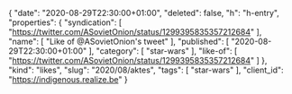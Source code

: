 {
  "date": "2020-08-29T22:30:00+01:00",
  "deleted": false,
  "h": "h-entry",
  "properties": {
    "syndication": [
      "https://twitter.com/ASovietOnion/status/1299395835357212684"
    ],
    "name": [
      "Like of @ASovietOnion's tweet"
    ],
    "published": [
      "2020-08-29T22:30:00+01:00"
    ],
    "category": [
      "star-wars"
    ],
    "like-of": [
      "https://twitter.com/ASovietOnion/status/1299395835357212684"
    ]
  },
  "kind": "likes",
  "slug": "2020/08/aktes",
  "tags": [
    "star-wars"
  ],
  "client_id": "https://indigenous.realize.be"
}
